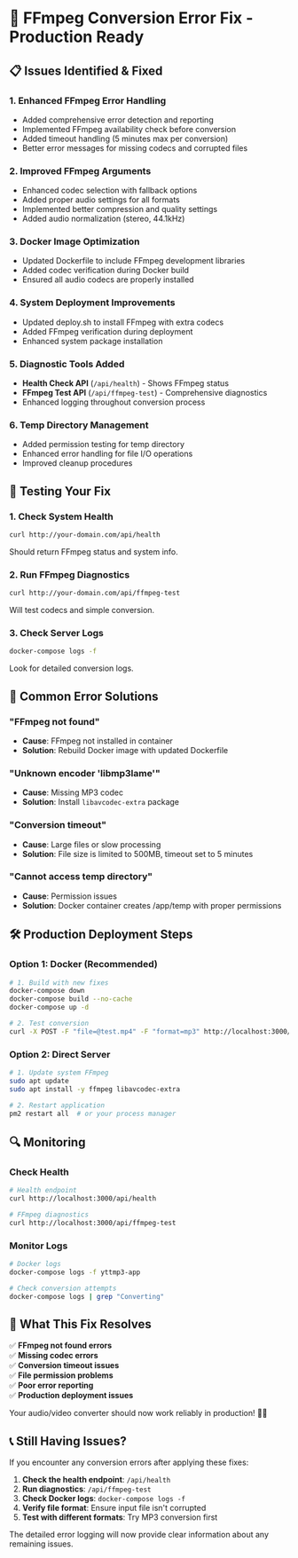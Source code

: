 # 🔧 FFmpeg Conversion Error Fix - Production Ready

## 📋 Issues Identified & Fixed

### 1. **Enhanced FFmpeg Error Handling**
- Added comprehensive error detection and reporting
- Implemented FFmpeg availability check before conversion
- Added timeout handling (5 minutes max per conversion)
- Better error messages for missing codecs and corrupted files

### 2. **Improved FFmpeg Arguments**
- Enhanced codec selection with fallback options
- Added proper audio settings for all formats
- Implemented better compression and quality settings
- Added audio normalization (stereo, 44.1kHz)

### 3. **Docker Image Optimization**
- Updated Dockerfile to include FFmpeg development libraries
- Added codec verification during Docker build
- Ensured all audio codecs are properly installed

### 4. **System Deployment Improvements**
- Updated deploy.sh to install FFmpeg with extra codecs
- Added FFmpeg verification during deployment
- Enhanced system package installation

### 5. **Diagnostic Tools Added**
- **Health Check API** (`/api/health`) - Shows FFmpeg status
- **FFmpeg Test API** (`/api/ffmpeg-test`) - Comprehensive diagnostics
- Enhanced logging throughout conversion process

### 6. **Temp Directory Management**
- Added permission testing for temp directory
- Enhanced error handling for file I/O operations
- Improved cleanup procedures

## 🚀 Testing Your Fix

### 1. **Check System Health**
```bash
curl http://your-domain.com/api/health
```
Should return FFmpeg status and system info.

### 2. **Run FFmpeg Diagnostics**
```bash
curl http://your-domain.com/api/ffmpeg-test
```
Will test codecs and simple conversion.

### 3. **Check Server Logs**
```bash
docker-compose logs -f
```
Look for detailed conversion logs.

## 📝 Common Error Solutions

### **"FFmpeg not found"**
- **Cause**: FFmpeg not installed in container
- **Solution**: Rebuild Docker image with updated Dockerfile

### **"Unknown encoder 'libmp3lame'"**
- **Cause**: Missing MP3 codec
- **Solution**: Install `libavcodec-extra` package

### **"Conversion timeout"**
- **Cause**: Large files or slow processing
- **Solution**: File size is limited to 500MB, timeout set to 5 minutes

### **"Cannot access temp directory"**
- **Cause**: Permission issues
- **Solution**: Docker container creates /app/temp with proper permissions

## 🛠️ Production Deployment Steps

### **Option 1: Docker (Recommended)**
```bash
# 1. Build with new fixes
docker-compose down
docker-compose build --no-cache
docker-compose up -d

# 2. Test conversion
curl -X POST -F "file=@test.mp4" -F "format=mp3" http://localhost:3000/api/convert
```

### **Option 2: Direct Server**
```bash
# 1. Update system FFmpeg
sudo apt update
sudo apt install -y ffmpeg libavcodec-extra

# 2. Restart application
pm2 restart all  # or your process manager
```

## 🔍 Monitoring

### **Check Health**
```bash
# Health endpoint
curl http://localhost:3000/api/health

# FFmpeg diagnostics
curl http://localhost:3000/api/ffmpeg-test
```

### **Monitor Logs**
```bash
# Docker logs
docker-compose logs -f yttmp3-app

# Check conversion attempts
docker-compose logs | grep "Converting"
```

## 🎯 What This Fix Resolves

✅ **FFmpeg not found errors**  
✅ **Missing codec errors**  
✅ **Conversion timeout issues**  
✅ **File permission problems**  
✅ **Poor error reporting**  
✅ **Production deployment issues**  

Your audio/video converter should now work reliably in production! 🎵✨

## 📞 Still Having Issues?

If you encounter any conversion errors after applying these fixes:

1. **Check the health endpoint**: `/api/health`
2. **Run diagnostics**: `/api/ffmpeg-test`  
3. **Check Docker logs**: `docker-compose logs -f`
4. **Verify file format**: Ensure input file isn't corrupted
5. **Test with different formats**: Try MP3 conversion first

The detailed error logging will now provide clear information about any remaining issues.